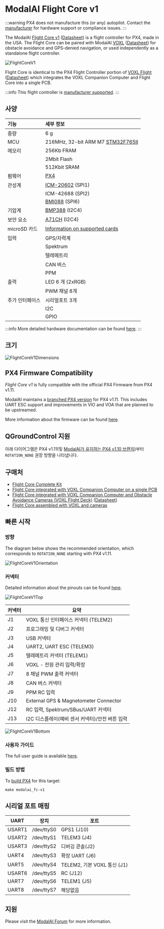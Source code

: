 # ModalAI Flight Core v1

<Badge type="tip" text="PX4 v1.11" />

:::warning
PX4 does not manufacture this (or any) autopilot.
Contact the [manufacturer](https://forum.modalai.com/) for hardware support or compliance issues.
:::

The ModalAI [Flight Core v1](https://modalai.com/flight-core) ([Datasheet](https://docs.modalai.com/flight-core-datasheet)) is a flight controller for PX4, made in the USA.
The Flight Core can be paired with ModalAI [VOXL](https://modalai.com/voxl) ([Datasheet](https://docs.modalai.com/voxl-datasheet/)) for obstacle avoidance and GPS-denied navigation, or used independently as a standalone flight controller.

![FlightCoreV1](../../assets/flight_controller/modalai/fc_v1/main.jpg)

Flight Core is identical to the PX4 Flight Controller portion of [VOXL Flight](https://www.modalai.com/voxl-flight) ([Datasheet](https://docs.modalai.com/voxl-flight-datasheet/)) which integrates the VOXL Companion Computer and Flight Core into a single PCB.

:::info
This flight controller is [manufacturer supported](../flight_controller/autopilot_manufacturer_supported.md).
:::

## 사양

| 기능         | 세부 정보                                                            |
| :--------- | :--------------------------------------------------------------- |
| 중량         | 6 g                                                              |
| MCU        | 216MHz, 32-bit ARM M7 [STM32F765II][stm32f765ii]                 |
| 메모리        | 256Kb FRAM                                                       |
|            | 2Mbit Flash                                                      |
|            | 512Kbit SRAM                                                     |
| 펌웨어        | [PX4][px4]                                                       |
| 관성계        | [ICM-20602][icm-20602] (SPI1)                                    |
|            | ICM-42688 (SPI2)                              |
|            | [BMI088][bmi088] (SPI6)                                          |
| 기압계        | [BMP388][bmp388] (I2C4)                                          |
| 보안 요소      | [A71CH][a71ch] (I2C4)                                            |
| microSD 카드 | [Information on supported cards](../dev_log/logging.md#sd-cards) |
| 입력         | GPS/자력계                                                          |
|            | Spektrum                                                         |
|            | 텔레메트리                                                            |
|            | CAN 버스                                                           |
|            | PPM                                                              |
| 출력         | LED 6 개 (2xRGB)                               |
|            | PWM 채널 8개                                                        |
| 추가 인터페이스   | 시리얼포트 3개                                                         |
|            | I2C                                                              |
|            | GPIO                                                             |

:::info
More detailed hardware documentation can be found [here](https://docs.modalai.com/flight-core-datasheet/).
:::

<!-- reference links for table above (improve layout) -->

[stm32f765ii]: https://www.st.com/en/microcontrollers-microprocessors/stm32f765ii.html
[bmp388]: https://www.bosch-sensortec.com/products/environmental-sensors/pressure-sensors/bmp388/
[icm-20602]: https://www.invensense.com/products/motion-tracking/6-axis/icm-20602/
[bmi088]: https://www.bosch-sensortec.com/bst/products/all_products/bmi088_1
[px4]: https://github.com/PX4/PX4-Autopilot/tree/main/boards/modalai/fc-v1
[a71ch]: https://www.nxp.com/products/security-and-authentication/authentication/plug-and-trust-the-fast-easy-way-to-deploy-secure-iot-connections:A71CH

## 크기

![FlightCoreV1Dimensions](../../assets/flight_controller/modalai/fc_v1/dimensions.png)

## PX4 Firmware Compatibility

_Flight Core v1_ is fully compatible with the official PX4 Firmware from PX4 v1.11.

ModalAI maintains a [branched PX4 version](https://github.com/modalai/px4-firmware/tree/modalai-1.11) for PX4 v1.11.
This includes UART ESC support and improvements in VIO and VOA that are planned to be upstreamed.

More information about the firmware can be found [here](https://docs.modalai.com/flight-core-firmware/).

## QGroundControl 지원

아래 다이어그램은 PX4 v1.11(및 <a href="https://github.com/modalai/px4-firmware/tree/modalai-1.10">ModalAI가 유지하는 PX4 v1.10 브랜치</a>)부터 <code>ROTATION_NONE</code> 권장 방향을 나타냅니다.

## 구매처

- [Flight Core Complete Kit](https://modalai.com/flight-core)
- [Flight Core integrated with VOXL Companion Computer on a single PCB](https://modalai.com/flight-core)
- [Flight Core integrated with VOXL Companion Computer and Obstacle Avoidance Cameras (VOXL Flight Deck)](https://modalai.com/flight-deck) ([Datasheet](https://docs.modalai.com/voxl-flight-deck-platform-datasheet/))
- [Flight Core assembled with VOXL and cameras](https://shop.modalai.com/products/voxl-flight-deck-r1)

## 빠른 시작

### 방향

The diagram below shows the recommended orientation, which corresponds to `ROTATION_NONE` starting with PX4 v1.11.

![FlightCoreV1Orientation](../../assets/flight_controller/modalai/fc_v1/orientation.png)

### 커넥터

Detailed information about the pinouts can be found [here](https://docs.modalai.com/flight-core-datasheet-connectors).

![FlightCoreV1Top](../../assets/flight_controller/modalai/fc_v1/top.png)

| 커넥터 | 요약                                                        |
| --- | --------------------------------------------------------- |
| J1  | VOXL 통신 인터페이스 커넥터 (TELEM2)             |
| J2  | 프로그래밍 및 디버그 커넥터                                           |
| J3  | USB 커넥터                                                   |
| J4  | UART2, UART ESC (TELEM3)               |
| J5  | 텔레메트리 커넥터 (TELEM1)                     |
| J6  | VOXL - 전원 관리 입력/확장                                        |
| J7  | 8 채널 PWM 출력 커넥터                                           |
| J8  | CAN 버스 커넥터                                                |
| J9  | PPM RC 입력                                                 |
| J10 | External GPS & Magnetometer Connector |
| J12 | RC 입력, Spektrum/SBus/UART 커넥터                             |
| J13 | I2C 디스플레이(예비 센서 커넥터)/안전 버튼 입력          |

![FlightCoreV1Bottom](../../assets/flight_controller/modalai/fc_v1/bottom.png)

### 사용자 가이드

The full user guide is available [here](https://docs.modalai.com/flight-core-manual/).

### 빌드 방법

To [build PX4](../dev_setup/building_px4.md) for this target:

```
make modalai_fc-v1
```

## 시리얼 포트 매핑

| UART   | 장치         | 포트                                         |
| ------ | ---------- | ------------------------------------------ |
| USART1 | /dev/ttyS0 | GPS1 (J10)              |
| USART2 | /dev/ttyS1 | TELEM3 (J4)             |
| USART3 | /dev/ttyS2 | 디버깅 콘솔(J2)              |
| UART4  | /dev/ttyS3 | 확장 UART (J6)            |
| UART5  | /dev/ttyS4 | TELEM2, 기본 VOXL 통신 (J1) |
| USART6 | /dev/ttyS5 | RC (J12)                |
| UART7  | /dev/ttyS6 | TELEM1 (J5)             |
| UART8  | /dev/ttyS7 | 해당없음                                       |

<!-- Note: Got ports using https://github.com/PX4/PX4-user_guide/pull/672#issuecomment-598198434 -->

## 지원

Please visit the [ModalAI Forum](https://forum.modalai.com/category/10/flight-core) for more information.
